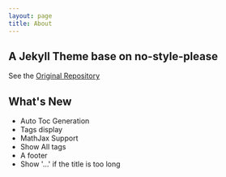 ```yaml
---
layout: page
title: About
---
```


## A Jekyll Theme base on no-style-please

See the [Original Repository](https://github.com/riggraz/no-style-please)

## What's New

- Auto Toc Generation
- Tags display
- MathJax Support
- Show All tags
- A footer
- Show '...' if the title is too long